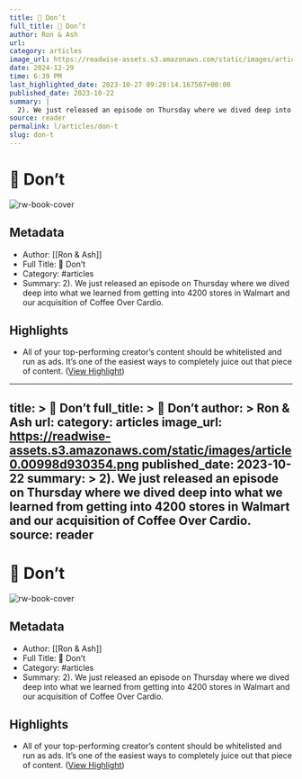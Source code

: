 ```yaml
---
title: 🥗 Don’t
full_title: 🥗 Don’t
author: Ron & Ash
url: 
category: articles
image_url: https://readwise-assets.s3.amazonaws.com/static/images/article0.00998d930354.png
date: 2024-12-29
time: 6:39 PM
last_highlighted_date: 2023-10-27 09:28:14.167567+00:00
published_date: 2023-10-22
summary: |
  2). We just released an episode on Thursday where we dived deep into what we learned from getting into 4200 stores in Walmart and our acquisition of Coffee Over Cardio.
source: reader
permalink: l/articles/don-t
slug: don-t
---
```

# 🥗 Don’t

![rw-book-cover](https://readwise-assets.s3.amazonaws.com/static/images/article0.00998d930354.png)

## Metadata
- Author: [[Ron & Ash]]
- Full Title: 🥗 Don’t
- Category: #articles
- Summary: 2). We just released an episode on Thursday where we dived deep into what we learned from getting into 4200 stores in Walmart and our acquisition of Coffee Over Cardio.

## Highlights
- All of your top-performing creator’s content should be whitelisted and run as ads. It’s one of the easiest ways to completely juice out that piece of content. ([View Highlight](https://read.readwise.io/read/01hdr7cxb0kb7vcxqh4jp8vgzd))


---
title: >
  🥗 Don’t
full_title: >
  🥗 Don’t
author: >
  Ron & Ash
url: 
category: articles
image_url: https://readwise-assets.s3.amazonaws.com/static/images/article0.00998d930354.png
published_date: 2023-10-22
summary: >
  2). We just released an episode on Thursday where we dived deep into what we learned from getting into 4200 stores in Walmart and our acquisition of Coffee Over Cardio.
source: reader
---
# 🥗 Don’t

![rw-book-cover](https://readwise-assets.s3.amazonaws.com/static/images/article0.00998d930354.png)

## Metadata
- Author: [[Ron & Ash]]
- Full Title: 🥗 Don’t
- Category: #articles
- Summary: 2). We just released an episode on Thursday where we dived deep into what we learned from getting into 4200 stores in Walmart and our acquisition of Coffee Over Cardio.

## Highlights
- All of your top-performing creator’s content should be whitelisted and run as ads. It’s one of the easiest ways to completely juice out that piece of content. ([View Highlight](https://read.readwise.io/read/01hdr7cxb0kb7vcxqh4jp8vgzd))


